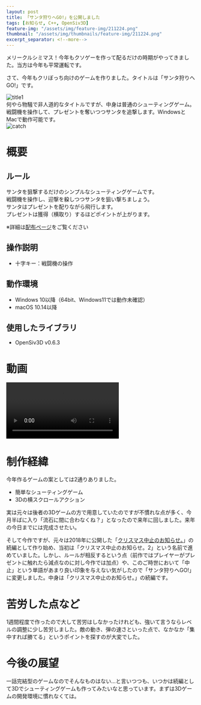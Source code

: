 ```yaml
---
layout: post
title: 「サンタ狩りへGO!」を公開しました
tags: [お知らせ, C++, OpenSiv3D]
feature-img: "/assets/img/feature-img/211224.png"
thumbnail: "/assets/img/thumbnails/feature-img/211224.png"
excerpt_separator: <!--more-->
---
```


メリークルシミマス！今年もクソゲーを作って配るだけの時期がやってきました。当方は今年も平常運転です。  

さて、今年もクリぼっち向けのゲームを作りました。タイトルは「サンタ狩りへGO!」です。

<!--more-->

![title1](../../../assets/img/post/2021-12-24-「サンタ狩りへGO!」を公開/title1.png)  
何やら物騒で非人道的なタイトルですが、中身は普通のシューティングゲーム。戦闘機を操作して、プレゼントを奪いつつサンタを追撃します。WindowsとMacで動作可能です。  
![catch](../../../assets/img/post/2021-12-24-「サンタ狩りへGO!」を公開/catch.png)



# 概要

## ルール

サンタを狙撃するだけのシンプルなシューティングゲームです。  
戦闘機を操作し、迎撃を躱しつつサンタを狙い撃ちましょう。  
サンタはプレゼントを配りながら飛行します。  
プレゼントは獲得（横取り）するほどポイントが上がります。  

※詳細は[配布ページ](https://yotiosoft.com/products/santa-gari/)をご覧ください

## 操作説明

- 十字キー：戦闘機の操作

## 動作環境

- Windows 10以降（64bit、Windows11では動作未確認）
- macOS 10.14以降

## 使用したライブラリ

- OpenSiv3D v0.6.3



# 動画

<video src="../../../assets/img/post/santa-gari.mp4"></video>



# 制作経緯

今年作るゲームの案としては2通りありました。  

- 簡単なシューティングゲーム
- 3Dの横スクロールアクション

実は元々は後者の3Dゲームの方で用意していたのですが不慣れな点が多く、今月半ばに入り「流石に間に合わなくね？」となったので来年に回しました。来年の今日までには完成させたい。  

そして今作ですが、元々は2018年に公開した「[クリスマス中止のお知らせ。](https://yotiosoft.com/products/xmas-cancelled/)」の続編として作り始め、当初は「クリスマス中止のお知らせ。2」という名前で進めていました。しかし、ルールが相反するという点（前作ではプレイヤーがプレゼントに触れたら減点なのに対し今作では加点）や、このご時世において「中止」という単語があまり良い印象を与えない気がしたので「サンタ狩りへGO!」に変更しました。中身は「クリスマス中止のお知らせ。」の続編です。



# 苦労した点など

1週間程度で作ったので大して苦労はしなかったけれども、強いて言うならレベルの調整に少し苦労しました。敵の動き、弾の速さといった点で、なかなか「集中すれば勝てる」というポイントを探すのが大変でした。



# 今後の展望

一話完結型のゲームなのでそんなものはない…と言いつつも、いつかは続編として3Dでシューティングゲームも作ってみたいなと思っています。まずは3Dゲームの開発環境に慣れなくては。
